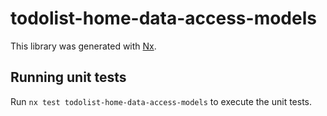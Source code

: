 # todolist-home-data-access-models

This library was generated with [Nx](https://nx.dev).

## Running unit tests

Run `nx test todolist-home-data-access-models` to execute the unit tests.
